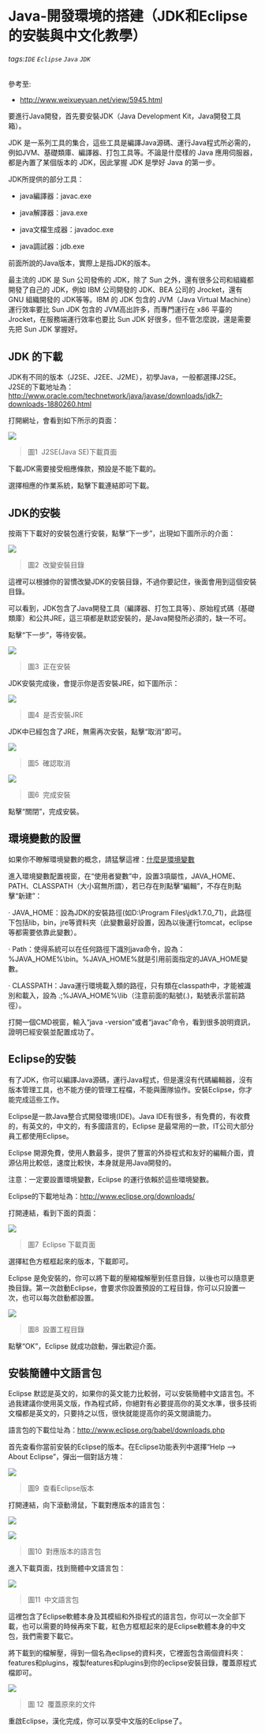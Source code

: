 # Java-開發環境的搭建（JDK和Eclipse的安裝與中文化教學）
###### tags:`IDE` `Eclipse` `Java` `JDK`
 參考至:
  - http://www.weixueyuan.net/view/5945.html

要進行Java開發，首先要安裝JDK（Java Development Kit，Java開發工具箱）。

JDK 是一系列工具的集合，這些工具是編譯Java源碼、運行Java程式所必需的，例如JVM、基礎類庫、編譯器、打包工具等。不論是什麼樣的 Java 應用伺服器，都是內置了某個版本的 JDK，因此掌握 JDK 是學好 Java 的第一步。

JDK所提供的部分工具：

*   java編譯器：javac.exe

*   java解譯器：java.exe

*   java文檔生成器：javadoc.exe

*   java調試器：jdb.exe

前面所說的Java版本，實際上是指JDK的版本。

最主流的 JDK 是 Sun 公司發佈的 JDK，除了 Sun 之外，還有很多公司和組織都開發了自己的 JDK，例如 IBM 公司開發的 JDK、BEA 公司的 Jrocket，還有 GNU 組織開發的 JDK等等。IBM 的 JDK 包含的 JVM（Java Virtual Machine）運行效率要比 Sun JDK 包含的 JVM高出許多，而專門運行在 x86 平臺的 Jrocket，在服務端運行效率也要比 Sun JDK 好很多，但不管怎麼說，還是需要先把 Sun JDK 掌握好。

## JDK 的下載

JDK有不同的版本（J2SE、J2EE、J2ME），初學Java，一般都選擇J2SE。J2SE的下載地址為：http://www.oracle.com/technetwork/java/javase/downloads/jdk7-downloads-1880260.html

打開網址，會看到如下所示的頁面：

![](https://lh6.googleusercontent.com/vmuzibhRqRVucz6GDNYEkp2RwQzjHFgRawcJCHxBmesjIV9zHZIz_Inv40GqPflcMbupdQ6Upl0CPxeuriCL6q06amKVQFhibU1Cc7LuAzE7uexpdL_zOrzPC_0zzmdvORl4yob6)

 > 圖1  J2SE(Java SE)下載頁面

下載JDK需要接受相應條款，預設是不能下載的。

選擇相應的作業系統，點擊下載連結即可下載。

## JDK的安裝

按兩下下載好的安裝包進行安裝，點擊“下一步”，出現如下圖所示的介面：

![](https://lh4.googleusercontent.com/l-R6x0sI03hN802BOSA-cSQmoyonsE7QTjZUNEF5ZLlgnB8j8KRF2AgtA0HLbaJ20zX4dn2h4M9wqJ3APf5nYGQ28RCLYIrhkiK_r0YDDe9Szbztk_m12FTmr0ms9cUrKP_mnbjL)

 > 圖2  改變安裝目錄

這裡可以根據你的習慣改變JDK的安裝目錄，不過你要記住，後面會用到這個安裝目錄。

可以看到，JDK包含了Java開發工具（編譯器、打包工具等）、原始程式碼（基礎類庫）和公共JRE，這三項都是默認安裝的，是Java開發所必須的，缺一不可。

點擊“下一步”，等待安裝。

![](https://lh5.googleusercontent.com/9P_MzfRfmDqNDmVuz0usonS82DJgNeMvnzyr9Wxq4LqTro0hv-UxsnK2Dtmr2KajJ-3nd166SwKKg9anrCA3YZRiYAiGHJVLlxE-u9ntzBnC8mN3SjvJ5co_VhZIaSRDNlxBbZzm)

 > 圖3  正在安裝

JDK安裝完成後，會提示你是否安裝JRE，如下圖所示：

![](https://lh5.googleusercontent.com/xBeicwxatC_RUcaH2nSAxuexrjicmy3Lk-KnFzmC_1sB8KeSVQ4SvUiynOxG3MmPoib4RFNhn5luiBdDenERoDp7SKHCrF6GagM3AmKxRUoNhbaAgw87VX6RxzS2M7ljKSNz0mI4)

 > 圖4  是否安裝JRE

JDK中已經包含了JRE，無需再次安裝，點擊“取消”即可。

![](https://lh3.googleusercontent.com/77UcU4bj7nJT59DaTnkEOudTe3-AzVYccEbbGi6MlK9BzsUZEmi1rL77nKcT865N6y9IBArwQdXA3ykSgnWgJfBxEaN5w1bPPfJt3qObwljs2dcZxExurYXlx1g8S1whXTvJqqAE)

 > 圖5  確認取消



![](https://lh5.googleusercontent.com/UDgUNFnUSD74ALTp_YCa6rHa8YYc01atTlofJ2BW4By4A2yQ5D_JukwZEjJAeFweK6Z6_yqzAR5NWxTR1KN-D0Y7SPNznzh6gFjUT8VxjZPN7MzPKmJNmhOgoKoQ3xPXM4sfi1WR)

 > 圖6  完成安裝

點擊“關閉”，完成安裝。

## 環境變數的設置

如果你不瞭解環境變數的概念，請猛擊這裡：[什麼是環境變數](http://www.weixueyuan.net/view/6310.html)

進入環境變數配置視窗，在“使用者變數”中，設置3項屬性，JAVA_HOME、PATH、CLASSPATH（大小寫無所謂），若已存在則點擊“編輯”，不存在則點擊“新建”：

· JAVA_HOME：設為JDK的安裝路徑(如D:\Program Files\jdk1.7.0_71)，此路徑下包括lib，bin，jre等資料夾（此變數最好設置，因為以後運行tomcat，eclipse等都需要依靠此變數）。

· Path：使得系統可以在任何路徑下識別java命令，設為：%JAVA_HOME%\bin。%JAVA_HOME%就是引用前面指定的JAVA_HOME變數。

· CLASSPATH：Java運行環境載入類的路徑，只有類在classpath中，才能被識別和載入，設為 .;%JAVA_HOME%\lib（注意前面的點號(.)，點號表示當前路徑）。

打開一個CMD視窗，輸入“java -version”或者“javac”命令，看到很多說明資訊，證明已經安裝並配置成功了。

## Eclipse的安裝

有了JDK，你可以編譯Java源碼，運行Java程式，但是還沒有代碼編輯器，沒有版本管理工具，也不能方便的管理工程檔，不能與團隊協作。安裝Eclipse，你才能完成這些工作。

Eclipse是一款Java整合式開發環境(IDE)。Java IDE有很多，有免費的，有收費的，有英文的，中文的，有多國語言的，Eclipse 是最常用的一款，IT公司大部分員工都使用Eclipse。

Eclipse 開源免費，使用人數最多，提供了豐富的外掛程式和友好的編輯介面，資源佔用比較低，速度比較快，本身就是用Java開發的。

注意：一定要設置環境變數，Eclipse 的運行依賴於這些環境變數。

Eclipse的下載地址為：http://www.eclipse.org/downloads/

打開連結，看到下面的頁面：

![](https://lh3.googleusercontent.com/bXjZ1HEe5kMdh-8ZxXGyCL3GznX4cHRW_ZHW3sJU0DM29OxvmX5xZVmRG5wt1q29tmaPI78X-LVrULnxKVs5r3amMAtLXaihsewVF5cXGBmS4LAnL3i_62Ja3PkEsZG8Mfgt3UoY)

 > 圖7  Eclipse 下載頁面

選擇紅色方框框起來的版本，下載即可。

Eclipse 是免安裝的，你可以將下載的壓縮檔解壓到任意目錄，以後也可以隨意更換目錄。第一次啟動Eclipse，會要求你設置預設的工程目錄，你可以只設置一次，也可以每次啟動都設置。

![](https://lh6.googleusercontent.com/17Ou4VsrX7445KUqiWtXU7Yzy3Ppdbb-3Xlk49fsjwzURbN6PSU5YOQyDaHUZaot4ViGcE4wbalufWzDRfpVO_yfmN8uDJSc1rLQ9eL5hXkktt_JlJb7rQme7LTES7rSMLCzAnDG)

 > 圖8  設置工程目錄

點擊“OK”，Eclipse 就成功啟動，彈出歡迎介面。

## 安裝簡體中文語言包

Eclipse 默認是英文的，如果你的英文能力比較弱，可以安裝簡體中文語言包。不過我建議你使用英文版，作為程式師，你絕對有必要提高你的英文水準，很多技術文檔都是英文的，只要持之以恆，很快就能提高你的英文閱讀能力。

語言包的下載位址為：http://www.eclipse.org/babel/downloads.php

首先查看你當前安裝的Eclipse的版本。在Eclipse功能表列中選擇“Help --> About Eclipse”，彈出一個對話方塊：

![](https://lh3.googleusercontent.com/PJmQ3EhWC_iYGvS6zQSNmZD9ydRxgx-IndrUcfmcuRHZXD5htUhjSiuRKja1q57dUd8x8DEpN6sQHcHR3MbsD7Ne5_EiRtm8-wzmg0nspn_vSF-IhvXbyjY9KttZ3767_Uy5MT0I)

 > 圖9  查看Eclipse版本

打開連結，向下滾動滑鼠，下載對應版本的語言包：

![](https://lh5.googleusercontent.com/-A9wbg-FOvx90wT5_FrTc9E55vcNq_piyeJzikBK6F63z4Ho-uzCJdyNxYnW5mqw6LxzRxgHvh-_vzIuyaZwhRLaZp-8c6RpXW0_ADtaYPbGesaFyyrG4ko8XpCKVpyxpPYvyMVd)

![](https://lh5.googleusercontent.com/UonWX7dllSb-EyM9MODgHXX3KIOLFJIHMEtoO42hDk8Uu4aOoYvwIG15wHqfMv_5M5PzIsrUBmP0trnRT3GKvNX8p7vzYhXUrua_iWkwUFfh26IrLVtLXkoGB6F2873SOFLU8nR0)

 > 圖10  對應版本的語言包

進入下載頁面，找到簡體中文語言包：

![](https://lh4.googleusercontent.com/BfF3RrJuJbSRE972bSVYyilcIpJMRwd1T6sCA3mkUeEgVhmccDsPLJ4PQojdIOtV0oTng0fbbr0VKxg5Ztza3d9RI39fwyDFXlmfcMPLOMtYJUlLnkP49vGjdOkBx_xPLOqTg5cJ)

 > 圖11  中文語言包

這裡包含了Eclipse軟體本身及其模組和外掛程式的語言包，你可以一次全部下載，也可以需要的時候再來下載，紅色方框框起來的是Eclipse軟體本身的中文包，我們需要下載它。

將下載到的檔解壓，得到一個名為eclipse的資料夾，它裡面包含兩個資料夾：features和plugins，複製features和plugins到你的eclipse安裝目錄，覆蓋原程式檔即可。

![](https://lh6.googleusercontent.com/xtFrapBesGUJe78Jb8pj0VDX7RUr-7vYJa5vVXqB99IiqgA2ysOl_iSruYKl9sqkogTYd6Yv65AApDVa_pkuRAsAnZPE9h-ADa7gRSV2UvpG64oAmf6cNpMy6Rl544Agl_GAzeW9)

 > 圖 12  覆蓋原來的文件

重啟Eclipse，漢化完成，你可以享受中文版的Eclipse了。

  